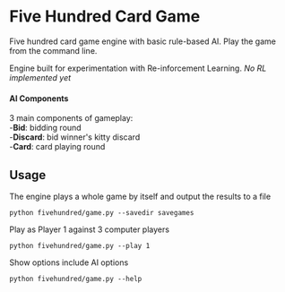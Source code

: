 # Five Hundred Card Game
Five hundred card game engine with basic rule-based AI. Play the game from the command line.  

Engine built for experimentation with Re-inforcement Learning. _No RL implemented yet_

#### AI Components
3 main components of gameplay:  
-__Bid__: bidding round  
-__Discard__: bid winner's kitty discard  
-__Card__: card playing round  


## Usage
The engine plays a whole game by itself and output the results to a file
```
python fivehundred/game.py --savedir savegames
```

Play as Player 1 against 3 computer players
```
python fivehundred/game.py --play 1
```

Show options include AI options
```
python fivehundred/game.py --help
```
